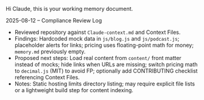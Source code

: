 Hi Claude, this is your working memory document.

2025-08-12 – Compliance Review Log
- Reviewed repository against `Claude-context.md` and Context Files.
- Findings: Hardcoded mock data in `js/blog.js` and `js/podcast.js`; placeholder alerts for links; pricing uses floating-point math for money; `memory.md` previously empty.
- Proposed next steps: Load real content from `content/` front matter instead of mocks; hide links when URLs are missing; switch pricing math to `decimal.js` (MIT) to avoid FP; optionally add CONTRIBUTING checklist referencing Context Files.
- Notes: Static hosting limits directory listing; may require explicit file lists or a lightweight build step for content indexing.
